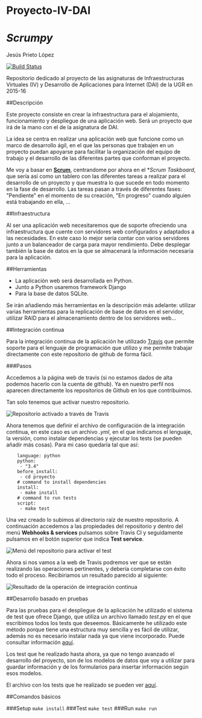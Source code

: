# Proyecto-IV-DAI
# *Scrumpy*
Jesús Prieto López

[![Build Status](https://travis-ci.org/JesGor/Proyecto-IV-DAI.svg?branch=master)](https://travis-ci.org/JesGor/Proyecto-IV-DAI)

Repositorio dedicado al proyecto de las asignaturas de Infraestructuras Virtuales (IV) y Desarrollo de Aplicaciones para Internet (DAI) de la UGR en 2015-16

##Descripción

Este proyecto consiste en crear la infraestructura para el alojamiento, funcionamiento y despliegue de una aplicación web. Será un proyecto que irá de la mano con el de la asignatura de DAI.

La idea se centra en realizar una aplicación web que funcione como un marco de desarrollo ágil, en el que las personas que trabajen en un proyecto puedan apoyarse para facilitar la organización del equipo de trabajo y el desarrollo de las diferentes partes que conforman el proyecto.

Me voy a basar en [**Scrum**](https://es.wikipedia.org/wiki/Scrum), centrandome por ahora en el **Scrum Taskboard*, que sería así como un tablero con las diferentes tareas a realizar para el desarrollo de un proyecto y que muestra lo que sucede en todo momento en la fase de desarrollo. Las tareas pasan a través de diferentes fases: "Pendiente" en el momento de su creación, "En progreso" cuando alguien está trabajando en ella, ...


##Infraestructura

Al ser una aplicación web necesitaremos que de soporte ofreciendo una infraestructura que cuente con servidores web configurados y adaptados a las necesidades. En este caso lo mejor sería contar con varios servidores junto a un balanceador de carga para mayor rendimiento. Debe desplegar también la base de datos en la que se almacenará la información necesaria para la aplicación.

##Herramientas

- La aplicación web será desarrollada en Python.
- Junto a Python usaremos framework Django
- Para la base de datos SQLite.

Se irán añadiendo más herramientas en la descripción más adelante: utilizar varias herramientas para la replicación de base de datos en el servidor, utilizar RAID para el almacenamiento dentro de los servidores web...


##Integración continua

Para la integración continua de la aplicación he utilizado [Travis](https://travis-ci.org/) que permite soporte para el lenguaje de programación que utilizo y me permite trabajar directamente con este repositorio de github de forma fácil.

###Pasos

Accedemos a la página web de travis (si no estamos dados de alta podemos hacerlo con la cuenta de github). Ya en nuestro perfil nos aparecen directamente los repositorios de Github en los que contribuimos.

Tan solo tenemos que activar nuestro repositorio.

![Repositorio activado a través de Travis](http://i1175.photobucket.com/albums/r628/jesusgorillo/travis_activado_zpsuuttlvkl.png)

Ahora tenemos que definir el archivo de configuración de la integración continua, en este caso es un archivo *.yml*, en el que indicamos el lenguaje, la versión, como instalar dependencias y ejecutar los tests (se pueden añadir más cosas). Para mi caso quedaría tal que así:

```
	language: python
	python:
	 - "3.4"
	before_install:
	 - cd proyecto
	# command to install dependencies
	install:
	 - make install
	# command to run tests
	script:
	 - make test
```

Una vez creado lo subimos al directorio raíz de nuestro repositorio. A continuación accedemos a las propiedades del repositorio y dentro del menú **Webhooks & services** pulsamos sobre Travis CI y seguidamente pulsamos en el botón superior que indica **Test service**.

![Menú del repositorio para activar el test](http://i1175.photobucket.com/albums/r628/jesusgorillo/test_service_zpsexufhaht.png)

Ahora si nos vamos a la web de Travis podremos ver que se están realizando las operaciones pertinentes, y debería completarse con éxito todo el proceso. Recibiriamos un resultado parecido al siguiente:

![Resultado de la operación de integración continua](http://i1175.photobucket.com/albums/r628/jesusgorillo/travis_completado_zpshb1sstys.png)

##Desarrollo basado en pruebas

Para las pruebas para el despliegue de la aplicación he utilizado el sistema de test que ofrece Django, que utiliza un archivo llamado *test.py* en el que escribimos todos los tests que deseemos. Básicamente he utilizado este método porque tiene una estructura muy sencilla y es fácil de utilizar, además no es necesario instalar nada ya que viene incorporado. Puede consultar información [aquí](https://docs.djangoproject.com/en/1.8/topics/testing/).

Los test que he realizado hasta ahora, ya que no tengo avanzado el desarrollo del proyecto, son de los modelos de datos que voy a utilizar para guardar información y de los formularios para insertar información según esos modelos.

El archivo con los tests que he realizado se pueden ver [aquí](https://github.com/JesGor/Proyecto-IV-DAI/blob/master/proyecto/scrumpy/tests.py).

##Comandos básicos

###Setup
	`make install`
###Test
	`make test`
###Run
	`make run`

